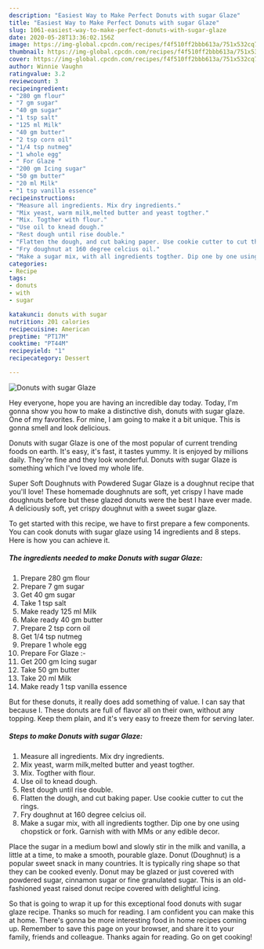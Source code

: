 ```yaml
---
description: "Easiest Way to Make Perfect Donuts with sugar Glaze"
title: "Easiest Way to Make Perfect Donuts with sugar Glaze"
slug: 1061-easiest-way-to-make-perfect-donuts-with-sugar-glaze
date: 2020-05-28T13:36:02.156Z
image: https://img-global.cpcdn.com/recipes/f4f510ff2bbb613a/751x532cq70/donuts-with-sugar-glaze-recipe-main-photo.jpg
thumbnail: https://img-global.cpcdn.com/recipes/f4f510ff2bbb613a/751x532cq70/donuts-with-sugar-glaze-recipe-main-photo.jpg
cover: https://img-global.cpcdn.com/recipes/f4f510ff2bbb613a/751x532cq70/donuts-with-sugar-glaze-recipe-main-photo.jpg
author: Winnie Vaughn
ratingvalue: 3.2
reviewcount: 3
recipeingredient:
- "280 gm flour"
- "7 gm sugar"
- "40 gm sugar"
- "1 tsp salt"
- "125 ml Milk"
- "40 gm butter"
- "2 tsp corn oil"
- "1/4 tsp nutmeg"
- "1 whole egg"
- " For Glaze "
- "200 gm Icing sugar"
- "50 gm butter"
- "20 ml Milk"
- "1 tsp vanilla essence"
recipeinstructions:
- "Measure all ingredients. Mix dry ingredients."
- "Mix yeast, warm milk,melted butter and yeast togther."
- "Mix. Togther with flour."
- "Use oil to knead dough."
- "Rest dough until rise double."
- "Flatten the dough, and cut baking paper. Use cookie cutter to cut the rings."
- "Fry doughnut at 160 degree celcius oil."
- "Make a sugar mix, with all ingredients togther. Dip one by one using chopstick or fork. Garnish with with MMs or any edible decor."
categories:
- Recipe
tags:
- donuts
- with
- sugar

katakunci: donuts with sugar 
nutrition: 201 calories
recipecuisine: American
preptime: "PT17M"
cooktime: "PT44M"
recipeyield: "1"
recipecategory: Dessert

---
```



![Donuts with sugar Glaze](https://img-global.cpcdn.com/recipes/f4f510ff2bbb613a/751x532cq70/donuts-with-sugar-glaze-recipe-main-photo.jpg)

Hey everyone, hope you are having an incredible day today. Today, I'm gonna show you how to make a distinctive dish, donuts with sugar glaze. One of my favorites. For mine, I am going to make it a bit unique. This is gonna smell and look delicious.

Donuts with sugar Glaze is one of the most popular of current trending foods on earth. It's easy, it's fast, it tastes yummy. It is enjoyed by millions daily. They're fine and they look wonderful. Donuts with sugar Glaze is something which I've loved my whole life.

Super Soft Doughnuts with Powdered Sugar Glaze is a doughnut recipe that you&#39;ll love! These homemade doughnuts are soft, yet crispy I have made doughnuts before but these glazed donuts were the best I have ever made. A deliciously soft, yet crispy doughnut with a sweet sugar glaze.


To get started with this recipe, we have to first prepare a few components. You can cook donuts with sugar glaze using 14 ingredients and 8 steps. Here is how you can achieve it.

<!--inarticleads1-->

##### The ingredients needed to make Donuts with sugar Glaze:

1. Prepare 280 gm flour
1. Prepare 7 gm sugar
1. Get 40 gm sugar
1. Take 1 tsp salt
1. Make ready 125 ml Milk
1. Make ready 40 gm butter
1. Prepare 2 tsp corn oil
1. Get 1/4 tsp nutmeg
1. Prepare 1 whole egg
1. Prepare  For Glaze :-
1. Get 200 gm Icing sugar
1. Take 50 gm butter
1. Take 20 ml Milk
1. Make ready 1 tsp vanilla essence


But for these donuts, it really does add something of value. I can say that because I. These donuts are full of flavor all on their own, without any topping. Keep them plain, and it&#39;s very easy to freeze them for serving later. 

<!--inarticleads2-->

##### Steps to make Donuts with sugar Glaze:

1. Measure all ingredients. Mix dry ingredients.
1. Mix yeast, warm milk,melted butter and yeast togther.
1. Mix. Togther with flour.
1. Use oil to knead dough.
1. Rest dough until rise double.
1. Flatten the dough, and cut baking paper. Use cookie cutter to cut the rings.
1. Fry doughnut at 160 degree celcius oil.
1. Make a sugar mix, with all ingredients togther. Dip one by one using chopstick or fork. Garnish with with MMs or any edible decor.


Place the sugar in a medium bowl and slowly stir in the milk and vanilla, a little at a time, to make a smooth, pourable glaze. Donut (Doughnut) is a popular sweet snack in many countries. It is typically ring shape so that they can be cooked evenly. Donut may be glazed or just covered with powdered sugar, cinnamon sugar or fine granulated sugar. This is an old-fashioned yeast raised donut recipe covered with delightful icing. 

So that is going to wrap it up for this exceptional food donuts with sugar glaze recipe. Thanks so much for reading. I am confident you can make this at home. There's gonna be more interesting food in home recipes coming up. Remember to save this page on your browser, and share it to your family, friends and colleague. Thanks again for reading. Go on get cooking!
